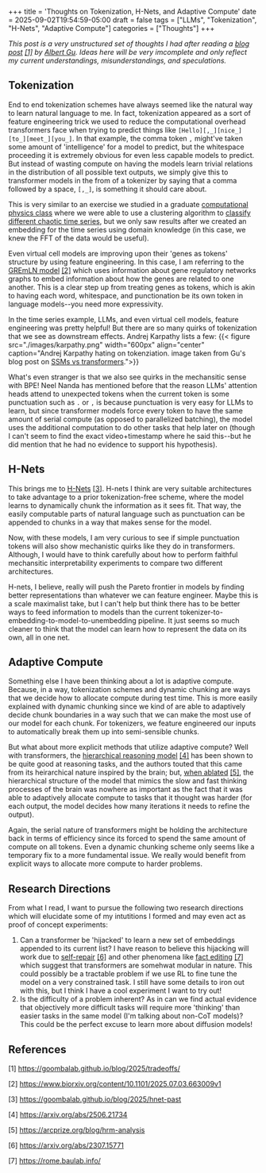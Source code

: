 +++
title = 'Thoughts on Tokenization, H-Nets, and Adaptive Compute'
date = 2025-09-02T19:54:59-05:00
draft = false
tags = ["LLMs", "Tokenization", "H-Nets", "Adaptive Compute"]
categories = ["Thoughts"]
+++

*This post is a very unstructured set of thoughts I had after reading a [blog post](https://goombalab.github.io/blog/2025/tradeoffs/) [[1]](#references) by [Albert Gu](https://goombalab.github.io/). Ideas here will be very imcomplete and only reflect my current understandings, misunderstandings, and speculations.*

## Tokenization
End to end tokenization schemes have always seemed like the natural way to learn natural language to me. In fact, tokenization appeared as a sort of feature engineering trick we used to reduce the computational overhead transformers face when trying to predict things like `[Hello][,_][nice_][to_][meet_][you_]`. In that example, the comma token `,` might've taken some amount of 'intelligence' for a model to predict, but the whitespace proceeding it is extremely obvious for even less capable models to predict. But instead of wasting compute on having the models learn trivial relations in the distribution of all possible text outputs, we simply give this to transformer models in the from of a tokenizer by saying that a comma followed by a space, `[,_]`, is something it should care about.

This is very similar to an exercise we studied in a graduate [computational physics class](https://www.wgilpin.com/cphy/) where we were able to use a clustering algorithm to [classify different chaotic time series](https://www.wgilpin.com/cphy/time-series-chaos-clustering#can-we-choose-a-better-featurization), but we only saw results after we created an embedding for the time series using domain knowledge (in this case, we knew the FFT of the data would be useful).

Even virtual cell models are improving upon their 'genes as tokens' structure by using feature engineering. In this case, I am referring to the [GREmLN model](https://www.biorxiv.org/content/10.1101/2025.07.03.663009v1) [[2]](#references) which uses information about gene regulatory networks graphs to embed information about how the genes are related to one another. This is a clear step up from treating genes as tokens, which is akin to having each word, whitespace, and punctionation be its own token in language models--you need more expressivity.

In the time series example, LLMs, and even virtual cell models, feature engineering was pretty helpful! But there are so many quirks of tokenization that we see as downstream effects. Andrej Karpathy lists a few:
{{< figure src="./images/karpathy.png" width="600px" align="center" caption="Andrej Karpathy hating on tokenziation. image taken from Gu's blog post on [SSMs vs transformers](https://goombalab.github.io/blog/2025/tradeoffs/#should-we-get-rid-of-tokenization).">}}

What's even stranger is that we also see quirks in the mechansitic sense with BPE! Neel Nanda has mentioned before that the reason LLMs' attention heads attend to unexpected tokens when the current token is some punctuation such as `.` or `,` is because punctuation is very easy for LLMs to learn, but since transformer models force every token to have the same amount of serial compute (as opposed to parallelized batching), the model uses the additional computation to do other tasks that help later on (though I can't seem to find the exact video+timestamp where he said this--but he did mention that he had no evidence to support his hypothesis).

## H-Nets
This brings me to [H-Nets](https://goombalab.github.io/blog/2025/hnet-past) [[3](#references)]. H-nets I think are very suitable architectures to take advantage to a prior tokenization-free scheme, where the model learns to dynamically chunk the information as it sees fit. That way, the easily computable parts of natural language such as punctuation can be appended to chunks in a way that makes sense for the model.

Now, with these models, I am very curious to see if simple punctuation tokens will also show mechanistic quirks like they do in transformers. Although, I would have to think carefully about how to perform faithful mechansitic interpretability experiments to compare two different architectures.

H-nets, I believe, really will push the Pareto frontier in models by finding better representations than whatever we can feature engineer. Maybe this is a scale maximalist take, but I can't help but think there has to be better ways to feed information to models than the current tokenizer-to-embedding-to-model-to-unembedding pipeline. It just seems so much cleaner to think that the model can learn how to represent the data on its own, all in one net.

## Adaptive Compute
Something else I have been thinking about a lot is adaptive compute. Because, in a way, tokenization schemes and dynamic chunking are ways that we decide how to allocate compute during test time. This is more easily explained with dynamic chunking since we kind of are able to adaptively decide chunk boundaries in a way such that we can make the most use of our model for each chunk. For tokenizers, we feature engineered our inputs to automatically break them up into semi-sensible chunks.

But what about more explicit methods that utilize adaptive compute? Well with transformers, the [hierarchical reasoning model](https://arxiv.org/abs/2506.21734) [[4]](#references) has been shown to be quite good at reasoning tasks, and the authors touted that this came from its heirarchical nature inspired by the brain; but, [when ablated](https://arcprize.org/blog/hrm-analysis) [[5]](#references), the hierarchical structure of the model that mimics the slow and fast thinking processes of the brain was nowhere as important as the fact that it was able to adaptively allocate compute to tasks that it thought was harder (for each output, the model decides how many iterations it needs to refine the output).

Again, the serial nature of transformers might be holding the architecture back in terms of efficiency since its forced to spend the same amount of compute on all tokens. Even a dynamic chunking scheme only seems like a temporary fix to a more fundamental issue. We really would benefit from explicit ways to allocate more compute to harder problems.

## Research Directions
From what I read, I want to pursue the following two research directions which will elucidate some of my intutitions I formed and may even act as proof of concept experiments:

1. Can a transformer be 'hijacked' to learn a new set of embeddings appended to its current list? I have reason to believe this hijacking will work due to [self-repair](https://arxiv.org/abs/2307.15771) [[6]](#references) and other phenomena like [fact editing](https://rome.baulab.info/) [[7]](#references) which suggest that transformers are somehwat modular in nature. This could possibly be a tractable problem if we use RL to fine tune the model on a very constrained task. I still have some details to iron out with this, but I think I have a cool experiment I want to try out!
2. Is the difficulty of a problem inherent? As in can we find actual evidence that objectively more difficult tasks will require more 'thinking' than easier tasks in the same model (I'm talking about non-CoT models)? This could be the perfect excuse to learn more about diffusion models!


## References
[1] https://goombalab.github.io/blog/2025/tradeoffs/

[2] https://www.biorxiv.org/content/10.1101/2025.07.03.663009v1

[3] https://goombalab.github.io/blog/2025/hnet-past

[4] https://arxiv.org/abs/2506.21734

[5] https://arcprize.org/blog/hrm-analysis

[6] https://arxiv.org/abs/2307.15771

[7] https://rome.baulab.info/
